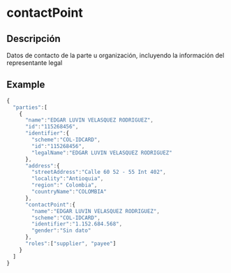 # contactPoint

## Descripción
Datos de contacto de la parte u organización, incluyendo la información del representante legal

## Example
```javascript
{
  "parties":[
    {
      "name":"EDGAR LUVIN VELASQUEZ RODRIGUEZ",
      "id":"115268456",
      "identifier":{
        "scheme":"COL-IDCARD",
        "id":"115268456",
        "legalName":"EDGAR LUVIN VELASQUEZ RODRIGUEZ"
      },
      "address":{
        "streetAddress":"Calle 60 52 - 55 Int 402",
        "locality":"Antioquia",
        "region":" Colombia",
        "countryName":"COLOMBIA"
      },
      "contactPoint":{
        "name":"EDGAR LUVIN VELASQUEZ RODRIGUEZ",
        "scheme":"COL-IDCARD",
        "identifier":"1.152.684.568",
        "gender":"Sin dato"
      },
      "roles":["supplier", "payee"]
    }  
  ]
}
```

